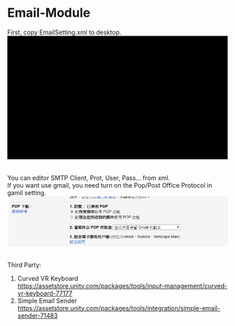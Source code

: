 # Email-Module
First, copy EmailSetting.xml to desktop.  
<img src="https://github.com/shinn716/Email-Module/blob/master/demo.gif" /></a>  
  
You can editor SMTP Client, Prot, User, Pass... from xml.  
If you want use gmail, you need turn on the Pop/Post Office Protocol in gamil setting.
<img src="https://github.com/shinn716/Email-Module/blob/master/Snipaste_2018-04-06_23-53-43.png" /></a>  
  
Third Party: 
1. Curved VR Keyboard  
https://assetstore.unity.com/packages/tools/input-management/curved-vr-keyboard-77177  
2. Simple Email Sender  
https://assetstore.unity.com/packages/tools/integration/simple-email-sender-71483
